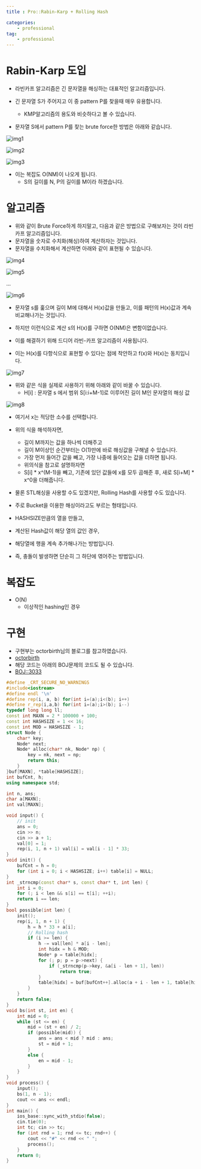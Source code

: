 ```yaml
---
title : Pro::Rabin-Karp + Rolling Hash

categories:
    - professional
tag:
    - professional
---
```

# Rabin-Karp 도입
- 라빈카프 알고리즘은 긴 문자열을 해싱하는 대표적인 알고리즘입니다.
- 긴 문자열 S가 주어지고 이 중 pattern P를 찾을때 매우 유용합니다.
  - KMP알고리즘의 용도와 비슷하다고 볼 수 있습니다.

- 문자열 S에서 pattern P를 찾는 brute force한 방법은 아래와 같습니다.

![img1](/img/2020-12-19-pro-RabinKarp_RollingHash-1.png)

![img2](/img/2020-12-19-pro-RabinKarp_RollingHash-2.png)

![img3](/img/2020-12-19-pro-RabinKarp_RollingHash-3.png)

- 이는 복잡도 O(NM)이 나오게 됩니다.
  - S의 길이를 N, P의 길이를 M이라 하겠습니다.

# 알고리즘

- 위와 같이 Brute Force하게 하지말고, 다음과 같은 방법으로 구해보자는 것이 라빈카프 알고리즘입니다.
- 문자열을 숫자로 수치화(해싱)하여 계산하자는 것입니다.
- 문자열을 수치화해서 계산하면 아래와 같이 표현될 수 있습니다.

![img4](/img/2020-12-19-pro-RabinKarp_RollingHash-4.png)

![img5](/img/2020-12-19-pro-RabinKarp_RollingHash-5.png)

... 

![img6](/img/2020-12-19-pro-RabinKarp_RollingHash-6.png)

- 문자열 s를 훑으며 길이 M에 대해서 H(x)값을 만들고, 이를 패턴의 H(x)값과 계속 비교해나가는 것입니다.
- 하지만 이런식으로 계산 s의 H(x)를 구하면 O(NM)은 변함이없습니다.

- 이를 해결하기 위해 드디어 라빈-카프 알고리즘이 사용됩니다.
- 이는 H(x)를 다항식으로 표현할 수 있다는 점에 착안하고 f(x)와 H(x)는 동치입니다.

![img7](/img/2020-12-19-pro-RabinKarp_RollingHash-7.png)

- 위와 같은 식을 실제로 사용하기 위해 아래와 같이 바꿀 수 있습니다.
  - H[i] : 문자열 s 에서 범위 S[i:i+M-1]로 이루어진 길이 M인 문자열의 해싱 값

![img8](/img/2020-12-19-pro-RabinKarp_RollingHash-8.png)

- 여기서 x는 적당한 소수를 선택합니다.
- 위의 식을 해석하자면,
  - 길이 M까지는 값을 하나씩 더해주고
  - 길이 M이상인 순간부터는 O(1)만에 바로 해싱값을 구해낼 수 있습니다.
  - 가장 먼저 들어간 값을 빼고, 가장 나중에 들어오는 값을 더하면 됩니다.
  - 위의식을 참고로 설명하자면
  - S[i] * x^(M-1)을 빼고, 기존에 있던 값들에 x를 모두 곱해준 후, 새로 S[i+M] * x^0을 더해줍니다.

- 물론 STL해싱을 사용할 수도 있겠지만, Rolling Hash를 사용할 수도 있습니다.
- 주로 Bucket을 이용한 해싱이라고도 부르는 형태입니다.
- HASHSIZE만큼의 열을 만들고,
- 계산된 Hash값이 해당 열의 값인 경우, 
- 해당열에 행을 계속 추가해나가는 방법입니다.
- 즉, 충돌이 발생하면 단순히 그 하단에 엮어주는 방법입니다.

# 복잡도
- O(N)
  - 이상적인 hashing인 경우

# 구현
- 구현부는 octorbirth님의 블로그를 참고하였습니다.
- [octorbirth](https://octorbirth.tistory.com/536)
- 해당 코드는 아래의 BOJ문제의 코드도 될 수 있습니다.
- [BOJ::3033](https://www.acmicpc.net/problem/3033)

```cpp
#define _CRT_SECURE_NO_WARNINGS
#include<iostream>
#define endl '\n'
#define rep(i, a, b) for(int i=(a);i<(b); i++)
#define r_rep(i,a,b) for(int i=(a);i>(b); i--)
typedef long long ll;
const int MAXN = 2 * 100000 + 100;
const int HASHSIZE = 1 << 16;
const int MOD = HASHSIZE - 1;
struct Node {
	char* key;
	Node* next;
	Node* alloc(char* nk, Node* np) {
		key = nk, next = np;
		return this;
	}
}buf[MAXN], *table[HASHSIZE]; 
int bufCnt, h;
using namespace std;

int n, ans;
char a[MAXN];
int val[MAXN];

void input() {
	// init
	ans = 0;
	cin >> n;
	cin >> a + 1;
	val[0] = 1;
	rep(i, 1, n + 1) val[i] = val[i - 1] * 33;
}
void init() {
	bufCnt = h = 0;
	for (int i = 0; i < HASHSIZE; i++) table[i] = NULL;
}
int _strncmp(const char* s, const char* t, int len) {
	int i = 0;
	for (; i < len && s[i] == t[i]; ++i);
	return i == len;
}
bool possible(int len) {
	init();
	rep(i, 1, n + 1) {
		h = h * 33 + a[i];
		// Rolling hash
		if (i >= len) {
			h -= val[len] * a[i - len];
			int hidx = h & MOD;
			Node* p = table[hidx];
			for (; p; p = p->next) {
				if (_strncmp(p->key, &a[i - len + 1], len))
					return true;
			}
			table[hidx] = buf[bufCnt++].alloc(a + i - len + 1, table[hidx]);
		}
	}
	return false;
}
void bs(int st, int en) {
	int mid = 0;
	while (st <= en) {
		mid = (st + en) / 2;
		if (possible(mid)) {
			ans = ans < mid ? mid : ans;
			st = mid + 1;
		}
		else {
			en = mid - 1;
		}
	}
}
void process() {
	input();
	bs(1, n - 1);
	cout << ans << endl;
}
int main() {
	ios_base::sync_with_stdio(false);
	cin.tie(0);
	int tc; cin >> tc;
	for (int rnd = 1; rnd <= tc; rnd++) {
		cout << "#" << rnd << " ";
		process();
	}
	return 0;
}
```
